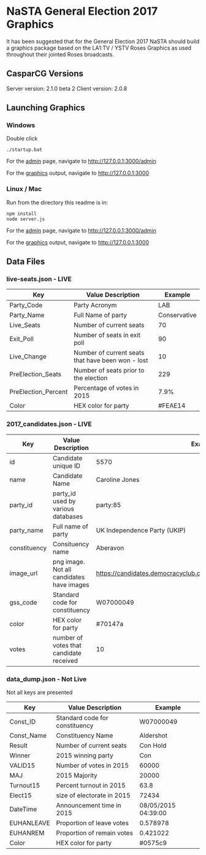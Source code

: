 # NaSTA General Election 2017 Graphics

It has been suggested that for the General Election 2017 NaSTA should build a graphics package based on the LA1:TV / YSTV Roses Graphics as used throughout their jointed Roses broadcasts.

## CasparCG Versions
Server version: 2.1.0 beta 2
Client version: 2.0.8

## Launching Graphics

### Windows
Double click
```
./startup.bat
```

For the [admin](http://127.0.0.1:3000/admin) page, navigate to http://127.0.0.1:3000/admin

For the [graphics](http://127.0.0.1:3000) output, navigate to http://127.0.0.1:3000

### Linux / Mac
Run from the directory this readme is in:
```
npm install
node server.js
```

For the [admin](http://127.0.0.1:3000/admin) page, navigate to http://127.0.0.1:3000/admin

For the [graphics](http://127.0.0.1:3000) output, navigate to http://127.0.0.1:3000

## Data Files 
### live-seats.json - LIVE

Key  | Value Description | Example
------------- | ------------- | -------------
Party_Code    | Party Acronym | LAB
Party_Name    | Full Name of party | Conservative
Live_Seats    | Number of current seats | 70
Exit_Poll     | Number of seats in exit poll | 90
Live_Change   | Number of current seats that have been won - lost | 10
PreElection_Seats | Number of seats prior to the election | 229
PreElection_Percent | Percentage of votes in 2015 | 7.9%
Color | HEX color for party | #FEAE14

### 2017_candidates.json - LIVE

Key  | Value Description | Example
------------- | ------------- | -------------
id    | Candidate unique ID | 5570
name    | Candidate Name | Caroline Jones
party_id    | party_id used by various databases | party:85
party_name    | Full name of party | UK Independence Party (UKIP) 
constituency   | Consituency name | Aberavon
image_url | png image. Not all candidates have images | https://candidates.democracyclub.org.uk/media/images/images/5570.png
gss_code | Standard code for constituency | W07000049
color | HEX color for party | #70147a
votes | number of votes that candidate received | 10

### data_dump.json - Not Live

Not all keys are presented

Key  | Value Description | Example
------------- | ------------- | -------------
Const_ID    | Standard code for constituency | W07000049
Const_Name    | Constituency Name | Aldershot
Result    | Number of current seats | Con Hold
Winner    | 2015 winning party | Con
VALID15   |Number of votes in 2015 | 60000
MAJ | 2015 Majority | 20000
Turnout15 | Percent turnout in 2015 | 63.8
Elect15 | size of electorate in 2015 | 72434
DateTime | Announcement time in 2015 | 08/05/2015 04:39:00
EUHANLEAVE | Proportion of leave votes | 0.578978 
EUHANREM | Proportion of remain votes | 0.421022
Color | HEX color for party | #0575c9
